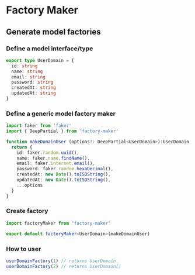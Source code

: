 # Factory Maker
## Generate model factories

### Define a model interface/type
```typescript
export type UserDomain = {
  id: string
  name: string
  email: string
  password: string
  createdAt: string
  updatedAt: string
}
```

### Define a generic model factory maker
```typescript
import faker from 'faker'
import { DeepPartial } from 'factory-maker'

function makeDomainUser (options?: DeepPartial<UserDomain>):UserDomain {
  return {
    id: faker.random.uuid(),
    name: faker.name.findName(),
    email: faker.internet.email(),
    password: faker.random.hexaDecimal(),
    createdAt: new Date().toISOString(),
    updatedAt: new Date().toISOString(),
    ...options
  }
}
```

### Create factory
```typescript
import factoryMaker from "factory-maker"

export default factoryMaker<UserDomain>(makeDomainUser)
```

### How to user
```typescript
userDomainFactory(1) // returns UserDomain
userDomainFactory(2) // returns UserDomain[]
```